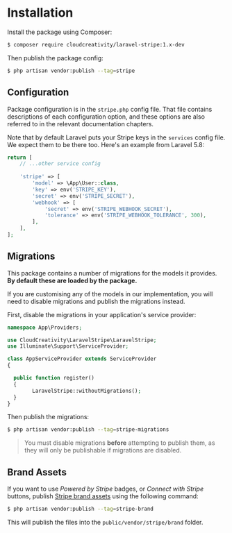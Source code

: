 # Installation

Install the package using Composer:

```bash
$ composer require cloudcreativity/laravel-stripe:1.x-dev
```

Then publish the package config:

```bash
$ php artisan vendor:publish --tag=stripe
```

## Configuration

Package configuration is in the `stripe.php` config file. That file contains descriptions of
each configuration option, and these options are also referred to in the relevant documentation
chapters.

Note that by default Laravel puts your Stripe keys in the `services` config file. We expect
them to be there too. Here's an example from Laravel 5.8:

```php
return [
    // ...other service config
    
    'stripe' => [
        'model' => \App\User::class,
        'key' => env('STRIPE_KEY'),
        'secret' => env('STRIPE_SECRET'),
        'webhook' => [
            'secret' => env('STRIPE_WEBHOOK_SECRET'),
            'tolerance' => env('STRIPE_WEBHOOK_TOLERANCE', 300),
        ],
    ],
];
```

## Migrations

This package contains a number of migrations for the models it provides. **By default these
are loaded by the package.**

If you are customising any of the models in our implementation, you will need to disable migrations
and publish the migrations instead.

First, disable the migrations in your application's service provider:

```php
namespace App\Providers;

use CloudCreativity\LaravelStripe\LaravelStripe;
use Illuminate\Support\ServiceProvider;

class AppServiceProvider extends ServiceProvider
{

  public function register()
  {
        LaravelStripe::withoutMigrations();
  }
}
```

Then publish the migrations:

```bash
$ php artisan vendor:publish --tag=stripe-migrations
```

> You must disable migrations **before** attempting to publish them, as they will only be publishable
if migrations are disabled.

## Brand Assets

If you want to use *Powered by Stripe* badges, or *Connect with Stripe* buttons, publish
[Stripe brand assets](https://stripe.com/gb/newsroom/brand-assets) using the following command:

```bash
$ php artisan vendor:publish --tag=stripe-brand
``` 

This will publish the files into the `public/vendor/stripe/brand` folder.

